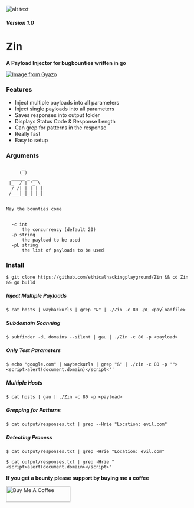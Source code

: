 ![alt text](https://upload.wikimedia.org/wikipedia/commons/9/9a/Filled_Syringe_icon.svg)
##### Version 1.0

# Zin
**A Payload Injector for bugbounties written in go**



[![Image from Gyazo](https://i.gyazo.com/16031ae21e5b98c9c936de492be4cccf.gif)](https://gyazo.com/16031ae21e5b98c9c936de492be4cccf)

### Features

- Inject multiple payloads into all parameters
- Inject single payloads into all parameters
- Saves responses into output folder
- Displays Status Code & Response Length
- Can grep for patterns in the response
- Really fast
- Easy to setup

### Arguments
```
      _
     (_)
  _____ _ __
 |_  / | '_ \
  / /| | | | |
 /___|_|_| |_|


May the bounties come


  -c int
      the concurrency (default 20)
  -p string
      the payload to be used
  -pL string
      the list of payloads to be used
```


### Install

`$ git clone https://github.com/ethicalhackingplayground/Zin && cd Zin && go build`



##### Inject Multiple Payloads
`$ cat hosts | waybackurls | grep "&" | ./Zin -c 80 -pL <payloadfile>`

##### Subdomain Scanning

`$ subfinder -dL domains --silent | gau | ./Zin -c 80 -p <payload>`


##### Only Test Parameters

`$ echo "google.com" | waybackurls | grep "&" | ./zin -c 80 -p '"><script>alert(document.domain)</script<"'`

##### Multiple Hosts

`$ cat hosts | gau | ./Zin -c 80 -p <payload>`

##### Grepping for Patterns

`$ cat output/responses.txt | grep --Hrie "Location: evil.com"`

##### Detecting Process

`$ cat output/responses.txt | grep -Hrie "Location: evil.com"`

`$ cat output/responses.txt | grep -Hrie "<script>alert(document.domain></script>"`

**If you get a bounty please support by buying me a coffee**

<a href="https://www.buymeacoffee.com/krypt0mux" target="_blank"><img src="https://www.buymeacoffee.com/assets/img/custom_images/orange_img.png" alt="Buy Me A Coffee" style="height: 41px !important;width: 174px !important;box-shadow: 0px 3px 2px 0px rgba(190, 190, 190, 0.5) !important;-webkit-box-shadow: 0px 3px 2px 0px rgba(190, 190, 190, 0.5) !important;" ></a>

